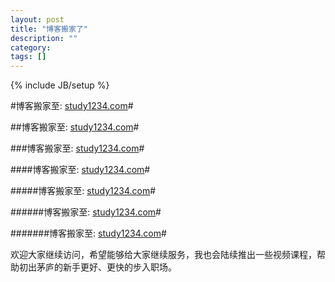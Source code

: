 ```yaml
---
layout: post
title: "博客搬家了"
description: ""
category: 
tags: []
---
```

{% include JB/setup %}


#博客搬家至: [study1234.com](http://study1234.com/article/list/0/1)#  

##博客搬家至: [study1234.com](http://study1234.com/article/list/0/1)#  

###博客搬家至: [study1234.com](http://study1234.com/article/list/0/1)#  

####博客搬家至: [study1234.com](http://study1234.com/article/list/0/1)#  

#####博客搬家至: [study1234.com](http://study1234.com/article/list/0/1)#  

######博客搬家至: [study1234.com](http://study1234.com/article/list/0/1)#  

#######博客搬家至: [study1234.com](http://study1234.com/article/list/0/1)#  
  







欢迎大家继续访问，希望能够给大家继续服务，我也会陆续推出一些视频课程，帮助初出茅庐的新手更好、更快的步入职场。


<!--more-->